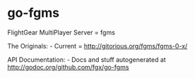 go-fgms
=======
FlightGear MultiPlayer Server = fgms


 
 

The Originals:
	- Current = http://gitorious.org/fgms/fgms-0-x/



API Documentation: 
	- Docs and stuff autogenerated at http://godoc.org/github.com/fgx/go-fgms











